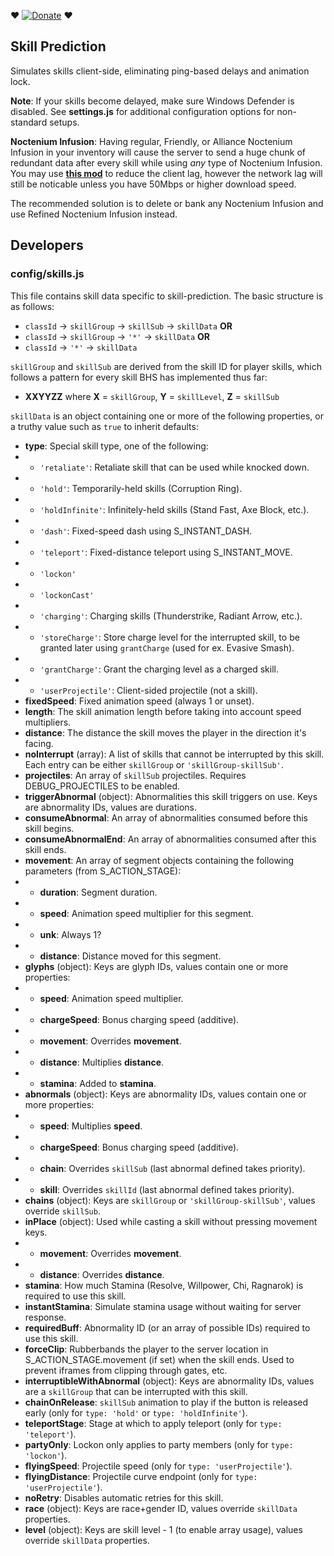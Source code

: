 :heart: [![Donate](https://img.shields.io/badge/Donate-PayPal-ff69b4.svg)](https://www.paypal.com/cgi-bin/webscr?cmd=_donations&business=5MTKARBK2CNG8&lc=US&item_name=Pinkie%27s%20TERA%20Mods&currency_code=USD) :heart:

## Skill Prediction
Simulates skills client-side, eliminating ping-based delays and animation lock.

**Note**: If your skills become delayed, make sure Windows Defender is disabled. See **settings.js** for additional configuration options for non-standard setups.

**Noctenium Infusion**: Having regular, Friendly, or Alliance Noctenium Infusion in your inventory will cause the server to send a huge chunk of redundant data after every skill while using *any* type of Noctenium Infusion. You may use **[this mod](https://github.com/mister-kay/no-more-noctenium-lag)** to reduce the client lag, however the network lag will still be noticable unless you have 50Mbps or higher download speed.

The recommended solution is to delete or bank any Noctenium Infusion and use Refined Noctenium Infusion instead.

## Developers
### config/skills.js
This file contains skill data specific to skill-prediction. The basic structure is as follows:
* `classId` -> `skillGroup` -> `skillSub` -> `skillData` **OR**
* `classId` -> `skillGroup` -> `'*'` -> `skillData` **OR**
* `classId` -> `'*'` -> `skillData`

`skillGroup` and `skillSub` are derived from the skill ID for player skills, which follows a pattern for every skill BHS has implemented thus far:
* **XXYYZZ** where **X** = `skillGroup`, **Y** = `skillLevel`, **Z** = `skillSub`

`skillData` is an object containing one or more of the following properties, or a truthy value such as `true` to inherit defaults:
* **type**: Special skill type, one of the following:
* * `'retaliate'`: Retaliate skill that can be used while knocked down.
* * `'hold'`: Temporarily-held skills (Corruption Ring).
* * `'holdInfinite'`: Infinitely-held skills (Stand Fast, Axe Block, etc.).
* * `'dash'`: Fixed-speed dash using S_INSTANT_DASH.
* * `'teleport'`: Fixed-distance teleport using S_INSTANT_MOVE.
* * `'lockon'`
* * `'lockonCast'`
* * `'charging'`: Charging skills (Thunderstrike, Radiant Arrow, etc.).
* * `'storeCharge'`: Store charge level for the interrupted skill, to be granted later using `grantCharge` (used for ex. Evasive Smash).
* * `'grantCharge'`: Grant the charging level as a charged skill.
* * `'userProjectile'`: Client-sided projectile (not a skill).
* **fixedSpeed**: Fixed animation speed (always 1 or unset).
* **length**: The skill animation length before taking into account speed multipliers.
* **distance**: The distance the skill moves the player in the direction it's facing.
* **noInterrupt** (array): A list of skills that cannot be interrupted by this skill. Each entry can be either `skillGroup` or `'skillGroup-skillSub'`.
* **projectiles**: An array of `skillSub` projectiles. Requires DEBUG_PROJECTILES to be enabled.
* **triggerAbnormal** (object): Abnormalities this skill triggers on use. Keys are abnormality IDs, values are durations.
* **consumeAbnormal**: An array of abnormalities consumed before this skill begins.
* **consumeAbnormalEnd**: An array of abnormalities consumed after this skill ends.
* **movement**: An array of segment objects containing the following parameters (from S_ACTION_STAGE):
* * **duration**: Segment duration.
* * **speed**: Animation speed multiplier for this segment.
* * **unk**: Always 1?
* * **distance**: Distance moved for this segment.
* **glyphs** (object): Keys are glyph IDs, values contain one or more properties:
* * **speed**: Animation speed multiplier.
* * **chargeSpeed**: Bonus charging speed (additive).
* * **movement**: Overrides **movement**.
* * **distance**: Multiplies **distance**.
* * **stamina**: Added to **stamina**.
* **abnormals** (object): Keys are abnormality IDs, values contain one or more properties:
* * **speed**: Multiplies **speed**.
* * **chargeSpeed**: Bonus charging speed (additive).
* * **chain**: Overrides `skillSub` (last abnormal defined takes priority).
* * **skill**: Overrides `skillId` (last abnormal defined takes priority).
* **chains** (object): Keys are `skillGroup` or `'skillGroup-skillSub'`, values override `skillSub`.
* **inPlace** (object): Used while casting a skill without pressing movement keys.
* * **movement**: Overrides **movement**.
* * **distance**: Overrides **distance**.
* **stamina**: How much Stamina (Resolve, Willpower, Chi, Ragnarok) is required to use this skill.
* **instantStamina**: Simulate stamina usage without waiting for server response.
* **requiredBuff**: Abnormality ID (or an array of possible IDs) required to use this skill.
* **forceClip**: Rubberbands the player to the server location in S_ACTION_STAGE.movement (if set) when the skill ends. Used to prevent iframes from clipping through gates, etc.
* **interruptibleWithAbnormal** (object): Keys are abnormality IDs, values are a `skillGroup` that can be interrupted with this skill.
* **chainOnRelease**: `skillSub` animation to play if the button is released early (only for `type: 'hold'` or `type: 'holdInfinite'`).
* **teleportStage**: Stage at which to apply teleport (only for `type: 'teleport'`).
* **partyOnly**: Lockon only applies to party members (only for `type: 'lockon'`).
* **flyingSpeed**: Projectile speed (only for `type: 'userProjectile'`).
* **flyingDistance**: Projectile curve endpoint (only for `type: 'userProjectile'`).
* **noRetry**: Disables automatic retries for this skill.
* **race** (object): Keys are race+gender ID, values override `skillData` properties.
* **level** (object): Keys are skill level - 1 (to enable array usage), values override `skillData` properties.